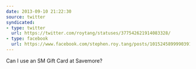 ```yaml
---
date: 2013-09-10 21:22:30
source: twitter
syndicated:
- type: twitter
  url: https://twitter.com/roytang/statuses/377542621914083328/
- type: facebook
  url: https://www.facebook.com/stephen.roy.tang/posts/10152458999903912
---
```


Can I use an SM Gift Card at Savemore?